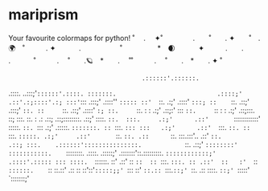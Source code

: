 # mariprism
Your favourite colormaps for python!
˚ 　.　 ✦˚　　 　　.　　˚　　. ✦　　˚　.🌍　˚　　　. ✦ 　　　.   　 　　　˚　　　　　*　🌒　 　　✦　　　.　　.　　　 　　. 　　　˚　　　. 　˚　　.🪐　*　　. 　˚˚　　　. 　˚　　.　*　　. ✦ ˚


                                         .::::::'.::::::.
.::::.                                 ..:::;'`::::::'.::::.
:::::::.                            .::::;'   .::'.:;::::'.:;
:::'`:::                         .:::;'      .::::''   `:::::
::'  `::.                       .:;'       .::::'       `:::;
::    `::.                    .::;'       .:::;'         `::.
::     `::.                  .::;'      .::::'            `:;
::.     `::.  :  :          .:;'       .::;:'             :::
`::.     `::   :  :        .:;'      .::;:::.             ::;
 :::.     ::.  : .:       .::;      .::;::::::::.       .::;'
 ::::.    `::.  :::.     .:;'      .::'       `::::::::::::'
 :::::.    `::. `:::   .:;'      .:::::.         `:::::::.
 :: `:::.   `::: :::   .:;'      .::'  `:::.            `::.
 ::   `:::.   `:::::. .:;'     .::'       `::.           `::.
.::      `::.   :::.:::'..  .::'           `::.         .::;
:::.    .::::::':::::::::::::::.            `::.       .::;'
`::::::::'    :::::::::::.    `::::::::.    .::::. .:::::;'
        .:::::::'::.:::::::::.        `::::::::::::;'
    .::::'.::::: ::: ::::.  `::::::.
    ::' .::' ::  `::  :: `:::.       `:::.
    :: .::'  ::   :'  `::  `::::::.    `::
    ::.::'  .::        ::  ::'::'`:::::;;'
     `:::   ::'        `::.:: `:::.`::;'
      `::. .::          ::::.   `::;'
       `:::::'          `:::::::;'